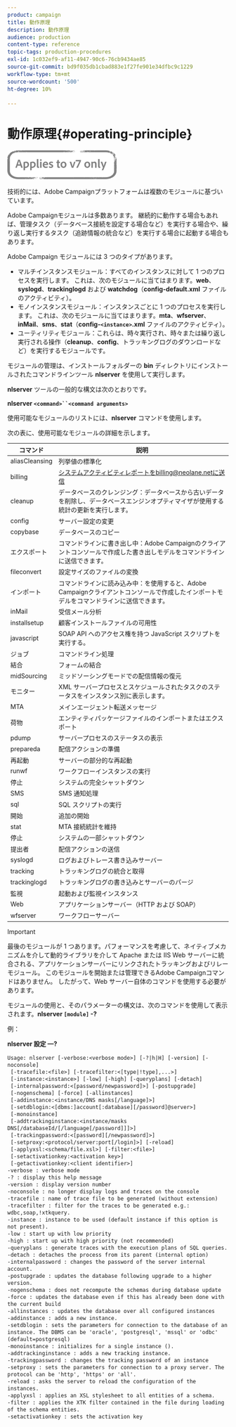 ```yaml
---
product: campaign
title: 動作原理
description: 動作原理
audience: production
content-type: reference
topic-tags: production-procedures
exl-id: 1c032ef9-af11-4947-90c6-76cb9434ae85
source-git-commit: bd9f035db1cbad883e1f27fe901e34dfbc9c1229
workflow-type: tm+mt
source-wordcount: '500'
ht-degree: 10%

---
```


# 動作原理{#operating-principle}

![](../../assets/v7-only.svg)

技術的には、Adobe Campaignプラットフォームは複数のモジュールに基づいています。

Adobe Campaignモジュールは多数あります。 継続的に動作する場合もあれば、管理タスク（データベース接続を設定する場合など）を実行する場合や、繰り返し実行するタスク（追跡情報の統合など）を実行する場合に起動する場合もあります。

Adobe Campaign モジュールには 3 つのタイプがあります。

* マルチインスタンスモジュール：すべてのインスタンスに対して 1 つのプロセスを実行します。 これは、次のモジュールに当てはまります。**web**、**syslogd**、**trackinglogd** および **watchdog**（**config-default.xml** ファイルのアクティビティ）。
* モノインスタンスモジュール：インスタンスごとに 1 つのプロセスを実行します。 これは、次のモジュールに当てはまります。**mta**、**wfserver**、**inMail**、**sms**、**stat**（**config-`<instance>`.xml** ファイルのアクティビティ）。
* ユーティリティモジュール：これらは、時々実行され、時々または繰り返し実行される操作（**cleanup**、**config**、トラッキングログのダウンロードなど）を実行するモジュールです。

モジュールの管理は、インストールフォルダーの **bin** ディレクトリにインストールされたコマンドラインツール **nlserver** を使用して実行します。

**nlserver** ツールの一般的な構文は次のとおりです。

**nlserver  `<command>``<command arguments>`**

使用可能なモジュールのリストには、**nlserver** コマンドを使用します。

次の表に、使用可能なモジュールの詳細を示します。

| コマンド | 説明 |
|---|---|
| aliasCleansing | 列挙値の標準化 |
| billing | システムアクティビティレポートをbilling@neolane.netに送信 |
| cleanup | データベースのクレンジング：データベースから古いデータを削除し、データベースエンジンオプティマイザが使用する統計の更新を実行します。 |
| config | サーバー設定の変更 |
| copybase | データベースのコピー |
| エクスポート | コマンドラインに書き出し中：Adobe Campaignのクライアントコンソールで作成した書き出しモデルをコマンドラインに送信できます。 |
| fileconvert | 設定サイズのファイルの変換 |
| インポート | コマンドラインに読み込み中：を使用すると、Adobe Campaignクライアントコンソールで作成したインポートモデルをコマンドラインに送信できます。 |
| inMail | 受信メール分析 |
| installsetup | 顧客インストールファイルの可用性 |
| javascript | SOAP API へのアクセス権を持つ JavaScript スクリプトを実行する。 |
| ジョブ | コマンドライン処理 |
| 結合 | フォームの結合 |
| midSourcing | ミッドソーシングモードでの配信情報の復元 |
| モニター | XML サーバープロセスとスケジュールされたタスクのステータスをインスタンス別に表示します。 |
| MTA | メインエージェント転送メッセージ |
| 荷物 | エンティティパッケージファイルのインポートまたはエクスポート |
| pdump | サーバープロセスのステータスの表示 |
| prepareda | 配信アクションの準備 |
| 再起動 | サーバーの部分的な再起動 |
| runwf | ワークフローインスタンスの実行 |
| 停止 | システムの完全シャットダウン |
| SMS | SMS 通知処理 |
| sql | SQL スクリプトの実行 |
| 開始 | 追加の開始 |
| stat | MTA 接続統計を維持 |
| 停止 | システムの一部シャットダウン |
| 提出者 | 配信アクションの送信 |
| syslogd | ログおよびトレース書き込みサーバー |
| tracking | トラッキングログの統合と取得 |
| trackinglogd | トラッキングログの書き込みとサーバーのパージ |
| 監視 | 起動および監視インスタンス |
| Web | アプリケーションサーバー（HTTP および SOAP） |
| wfserver | ワークフローサーバー |

>[!IMPORTANT]
>
>最後のモジュールが 1 つあります。パフォーマンスを考慮して、ネイティブメカニズムを介して動的ライブラリを介して Apache または IIS Web サーバーに統合される、アプリケーションサーバーにリンクされたトラッキングおよびリレーモジュール。 このモジュールを開始または管理できるAdobe Campaignコマンドはありません。 したがって、Web サーバー自体のコマンドを使用する必要があります。

モジュールの使用と、そのパラメーターの構文は、次のコマンドを使用して表示されます。**nlserver `[module]` -?**

例：

**nlserver 設定 —?**

```
Usage: nlserver [-verbose:<verbose mode>] [-?|h|H] [-version] [-noconsole]
 [-tracefile:<file>] [-tracefilter:<[type|!type],...>]
 [-instance:<instance>] [-low] [-high] [-queryplans] [-detach]
 [-internalpassword:<[password/newpassword]>] [-postupgrade]
 [-nogenschema] [-force] [-allinstances]
 [-addinstance:<instance/DNS masks[/language]>]
 [-setdblogin:<[dbms:]account[:database][/password]@server>]
 [-monoinstance]
 [-addtrackinginstance:<instance/masks DNS[/databaseId/[/language[/password]]]>]
 [-trackingpassword:<[password][/newpassword]>]
 [-setproxy:<protocol/server:port[/login]>] [-reload]
 [-applyxsl:<schema/file.xsl>] [-filter:<file>]
 [-setactivationkey:<activation key>]
 [-getactivationkey:<client identifier>]
-verbose : verbose mode
-? : display this help message
-version : display version number
-noconsole : no longer display logs and traces on the console
-tracefile : name of trace file to be generated (without extension)
-tracefilter : filter for the traces to be generated e.g.: wdbc,soap,!xtkquery.
-instance : instance to be used (default instance if this option is not present).
-low : start up with low priority
-high : start up with high priority (not recommended)
-queryplans : generate traces with the execution plans of SQL queries.
-detach : detaches the process from its parent (internal option)
-internalpassword : changes the password of the server internal account.
-postupgrade : updates the database following upgrade to a higher version. 
-nogenschema : does not recompute the schemas during database update
-force : updates the database even if this has already been done with the current build 
-allinstances : updates the database over all configured instances
-addinstance : adds a new instance.
-setdblogin : sets the parameters for connection to the database of an instance. The DBMS can be 'oracle', 'postgresql', 'mssql' or 'odbc' (default=postgresql)
-monoinstance : initializes for a single instance ().
-addtrackinginstance : adds a new tracking instance.
-trackingpassword : changes the tracking password of an instance
-setproxy : sets the parameters for connection to a proxy server. The protocol can be 'http', 'https' or 'all'.
-reload : asks the server to reload the configuration of the instances. 
-applyxsl : applies an XSL stylesheet to all entities of a schema. 
-filter : applies the XTK filter contained in the file during loading of the schema entities.
-setactivationkey : sets the activation key
```
